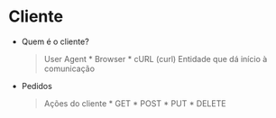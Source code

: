 <h1>Cliente</h1>

- Quem é o cliente?
    > User Agent 
        * Browser
        * cURL (curl)
    > Entidade que dá início à comunicação

- Pedidos
    > Ações do cliente
        * GET
        * POST
        * PUT
        * DELETE